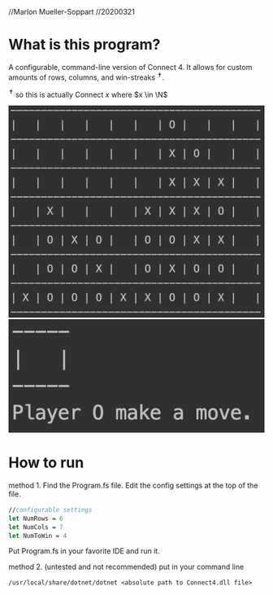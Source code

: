 //Marlon Mueller-Soppart
//20200321

# What is this program?
A configurable, command-line version of Connect 4. It allows for custom amounts of rows, columns, and win-streaks $^✝$.

$^✝$ so this is actually Connect $x$ where $x \in \N$

![](img/full.png)
![](img/1by1.png)
 
# How to run

method 1.
Find the Program.fs file.
Edit the config settings at the top of the file.
```fsharp
//configurable settings
let NumRows = 6
let NumCols = 7
let NumToWin = 4
```
Put Program.fs in your favorite IDE and run it.

method 2. (untested and not recommended)
put in your command line
```
/usr/local/share/dotnet/dotnet <absolute path to Connect4.dll file>
```